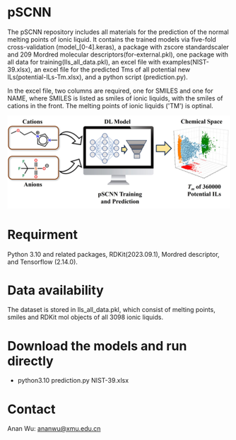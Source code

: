pSCNN
===

The pSCNN repository includes all materials for the prediction of the normal melting points of ionic liquid. It contains the trained models via five-fold cross-validation (model_[0-4].keras), a package with zscore standardscaler and 209 Mordred molecular descriptors(for-external.pkl), one package with all data for training(Ils_all_data.pkl), an excel file with examples(NIST-39.xlsx), an excel file for the predicted Tms of all potential new ILs(potential-ILs-Tm.xlsx), and a python script (prediction.py). 

In the excel file, two columns are required, one for SMILES and one for NAME, where SMILES is listed as smiles of ionic liquids, with the smiles of cations in the front. The melting points of ionic liquids ('TM') is optinal. 

  ![image](TOC.png)

      
Requirment 
===

Python 3.10 and related packages, RDKit(2023.09.1), Mordred descriptor, and Tensorflow (2.14.0). 

Data availability
===

  The dataset is stored in Ils_all_data.pkl, which consist of melting points, smiles and RDKit mol objects of all 3098 ionic liquids. 

Download the models and run directly
===

   * python3.10 prediction.py NIST-39.xlsx

Contact
===
  
  Anan Wu: ananwu@xmu.edu.cn

